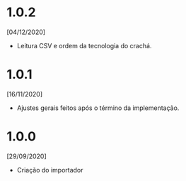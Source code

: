 # 1.0.2
[04/12/2020]

- Leitura CSV e ordem da tecnologia do crachá.

# 1.0.1
[16/11/2020]

- Ajustes gerais feitos após o término da implementação.

# 1.0.0
[29/09/2020]

- Criação do importador